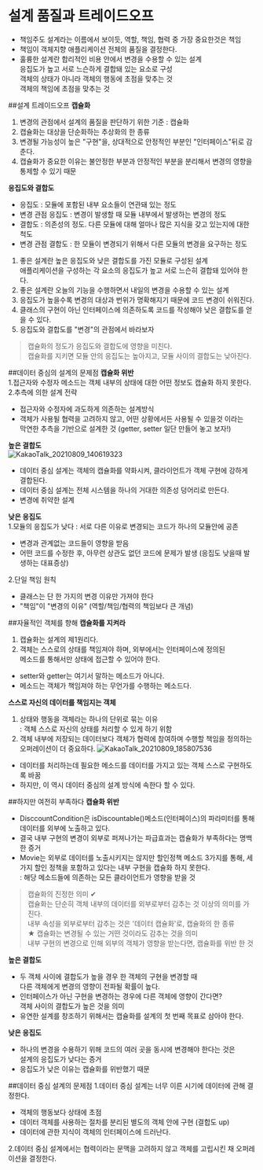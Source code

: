 # 설계 품질과 트레이드오프
- 책임주도 설계라는 이름에서 보이듯, 역할, 책임, 협력 중 가장 중요한것은 책임
- 책임이 객체지향 애플리케이션 전체의 품질을 결정한다.
- 훌륭한 설계란 합리적인 비용 안에서 변경을 수용할 수 있는 설계   
  응집도가 높고 서로 느슨하게 결합돼 있는 요소로 구성   
  객체의 상태가 아니라 객체의 행동에 초점을 맞추는 것   
  객체의 책임에 초점을 맞추는 것
    
##설계 트레이드오프
**캡슐화**
1. 변경의 관점에서 설계의 품질을 판단하기 위한 기준 : 캡슐화
2. 캡슐화는 대상을 단순화하는 추상화의 한 종류
3. 변경될 가능성이 높은 "구현"을, 상대적으로 안정적인 부분인 "인터페이스"뒤로 감춘다.
4. 캡슐화가 중요한 이유는 불안정한 부분과 안정적인 부분을 분리해서 변경의 영향을 통제할 수 있기 때문

**응집도와 결합도**
- 응집도 : 모듈에 포함된 내부 요소들이 연관돼 있는 정도   
- 변경 관점 응집도 : 변경이 발생할 때 모듈 내부에서 발생하는 변경의 정도
- 결합도 : 의존성의 정도. 다른 모듈에 대해 얼마나 많은 지식을 갖고 있는지에 대한 척도
- 변경 관점 결합도 : 한 모듈이 변경되기 위해서 다른 모듈의 변경을 요구하는 정도

1. 좋은 설계란 높은 응집도와 낮은 결합도를 가진 모듈로 구성된 설계   
   애플리케이션을 구성하는 각 요소의 응집도가 높고 서로 느슨히 결합돼 있어야 한다.
2. 좋은 설계란 오늘의 기능을 수행하면서 내일의 변경을 수용할 수 있는 설계
3. 응집도가 높을수록 변경의 대상과 번위가 명확해지기 때문에 코드 변경이 쉬워진다.
4. 클래스의 구현이 아닌 인터페이스에 의존하도록 코드를 작성해야 낮은 결합도를 얻을 수 있다.
5. 응집도와 결합도를 "변경"의 관점에서 바라보자

> 캡슐화의 정도가 응집도와 결합도에 영향을 미친다.   
> 캡슐화를 지키면 모듈 안의 응집도는 높아지고, 모듈 사이의 결합도는 낮아진다.

##데이터 중심의 설계의 문제점
**캡슐화 위반**   
1.접근자와 수정자 메소드는 객체 내부의 상태에 대한 어떤 정보도 캡슐화 하지 못한다.   
2.추측에 의한 설계 전략
 - 접근자와 수정자에 과도하게 의존하는 설계방식
 - 객체가 사용될 협력을 고려하지 않고, 어떤 상황에서든 사용될 수 있을것 이라는   
   막연한 추측을 기반으로 설계한 것 (getter, setter 일단 만들어 놓고 보자!)

**높은 결합도**   
![KakaoTalk_20210809_140619323](https://user-images.githubusercontent.com/67268117/128662637-6f229fd1-da9e-49d1-b534-d285cba11a77.jpg)
 - 데이터 중심 설계는 객체의 캡슐화를 약화시켜, 클라이언트가 객체 구현에 강하게 결합된다.
 - 데이터 중심 설계는 전체 시스템을 하나의 거대한 의존성 덩어리로 만든다.
 - 변경에 취약한 설계

**낮은 응집도**   
1.모듈의 응집도가 낮다 : 서로 다른 이유로 변경되는 코드가 하나의 모듈안에 공존   
 - 변경과 관계없는 코드들이 영향을 받음
 - 어떤 코드를 수정한 후, 아무런 상관도 없던 코드에 문제가 발생 (응집도 낮을때 발생하는 대표증상)
 
2.단일 책임 원칙
 - 클래스는 단 한 가지의 변경 이유만 가져야 한다
 - "책임"이 "변경의 이유" (역할/책임/협력의 책임보다 큰 개념)

##자율적인 객체를 향해
**캡슐화를 지켜라**   
1. 캡슐화는 설계의 제1원리다.
2. 객체는 스스로의 상태를 책임져야 하며, 외부에서는 인터페이스에 정의된   
   메소드를 통해서만 상태에 접근할 수 있어야 한다.
  - setter와 getter는 여기서 말하는 메소드가 아니다.
  - 메소드는 객체가 책임져야 하는 무언가를 수행하는 메소드다.

**스스로 자신의 데이터를 책임지는 객체**
1. 상태와 행동을 객체라는 하나의 단위로 묶는 이유   
  : 객체 스스로 자신의 상태를 처리할 수 있게 하기 위함
2. 객체 내부에 저장되는 데이터보다 객체가 협력에 참여하며 수행할 책임을 정의하는   
   오퍼레이션이 더 중요하다.
![KakaoTalk_20210809_185807536](https://user-images.githubusercontent.com/67268117/128689637-279890a1-53c4-46d6-a3d7-0adbab95f6f9.jpg)
 - 데이터를 처리하는데 필요한 메소드를 데이터를 가지고 있는 객체 스스로 구현하도록 바꿈
 - 하지만, 이 역시 데이터 중심의 설계 방식에 속한다 할 수 있다.

##하지만 여전히 부족하다
**캡슐화 위반**
- DisccountCondition은 isDiscountable()메소드(인터페이스)의 파라미터를 통해   
  데이터를 외부에 노출하고 있다.
- 결국 내부 구현의 변경이 외부로 퍼져나가는 파급효과는 캡슐화가 부족하다는 명백한 증거
- Movie는 외부로 데이터를 노출시키지는 않지만 할인정책 메소드 3가지를 통해,
  세 가지 할인 정책을 포함하고 있다는 내부 구현을 캡슐화 하지 못한다.   
  : 해당 메소드들에 의존하는 모든 클라이언트가 영향을 받을 것

> 캡슐화의 진정한 의미 ✔   
> 캡슐화는 단순히 객체 내부의 데이터를 외부로부터 감추는 것 이상의 의미를 가진다.   
> 내부 속성을 외부로부터 감추는 것은 '데이터 캡슐화'로, 캡슐화의 한 종류   
> ★ 캡슐화는 변경될 수 있는 거떤 것이라도 감추는 것을 의미    
> 내부 구현의 변경으로 인해 외부의 객체가 영향을 받는다면, 캡슐화를 위반 한 것

**높은 결합도**
- 두 객체 사이에 결합도가 높을 경우 한 객체의 구현을 변경할 때   
  다른 객체에게 변경의 영향이 전파될 확률이 높다.
- 인터페이스가 아닌 구현을 변경하는 경우에 다른 객체에 영향이 간다면?   
  객체 사이의 결합도가 높은 것을 의미
- 유연한 설계를 창조하기 위해서는 캡슐화를 설계의 첫 번째 목표로 삼아야 한다.

**낮은 응집도**
- 하나의 변경을 수용하기 위해 코드의 여러 곳을 동시에 변경해야 한다는 것은   
  설계의 응집도가 낮다는 증거
- 응집도가 낮은 이유는 캡슐화를 위반했기 때문

##데이터 중심 설계의 문제점
1.데이터 중심 설계는 너무 이른 시기에 데이터에 관해 결정한다.
 - 객체의 행동보다 상태에 초점
 - 데이터 객체를 사용하는 절차를 분리된 별도의 객체 안에 구현 (결합도 up)
 - 데이터에 관한 지식이 객체의 인터페이스에 드러난다.

2.데이터 중심 설계에서는 협력이라는 문맥을 고려하지 않고 객체를 고립시킨 채 오퍼레이션을 결정한다.